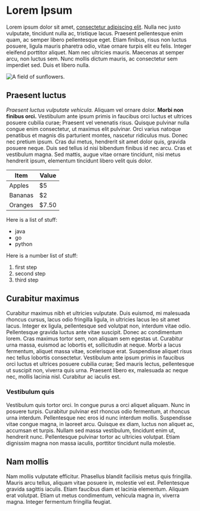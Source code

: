 # Lorem Ipsum
Lorem ipsum dolor sit amet, [consectetur adipiscing elit](https://example.org/). Nulla nec justo vulputate, tincidunt nulla ac, tristique lacus. Praesent pellentesque enim quam, ac semper libero pellentesque eget. Etiam finibus, risus non luctus posuere, ligula mauris pharetra odio, vitae ornare turpis elit eu felis. Integer eleifend porttitor aliquet. Nam nec ultricies mauris. Maecenas at semper arcu, non luctus sem. Nunc mollis dictum mauris, ac consectetur sem imperdiet sed. Duis et libero nulla.

![A field of sunflowers.](https://www.wikiwrimo.org/w/images/Example.jpg)

## Praesent luctus
*Praesent luctus vulputate vehicula.* Aliquam vel ornare dolor. **Morbi non finibus orci.** Vestibulum ante ipsum primis in faucibus orci luctus et ultrices posuere cubilia curae; Praesent vel venenatis risus. Quisque pulvinar nulla congue enim consectetur, ut maximus elit pulvinar. Orci varius natoque penatibus et magnis dis parturient montes, nascetur ridiculus mus. Donec nec pretium ipsum. Cras dui metus, hendrerit sit amet dolor quis, gravida posuere neque. Duis sed tellus id nisi bibendum finibus id nec arcu. Cras et vestibulum magna. Sed mattis, augue vitae ornare tincidunt, nisi metus hendrerit ipsum, elementum tincidunt libero velit quis dolor.

|Item|Value|
|----|-----|
|Apples| $5 |
|Bananas| $2 |
|Oranges| $7.50 |

Here is a list of stuff:
* java
* go
* python

Here is a number list of stuff:
1. first step
1. second step
1. third step

## Curabitur maximus 
Curabitur maximus nibh et ultricies vulputate. Duis euismod, mi malesuada rhoncus cursus, lacus odio fringilla ligula, in ultricies lacus leo sit amet lacus. Integer ex ligula, pellentesque sed volutpat non, interdum vitae odio. Pellentesque gravida luctus ante vitae suscipit. Donec ac condimentum lorem. Cras maximus tortor sem, non aliquam sem egestas ut. Curabitur urna massa, euismod ac lobortis et, sollicitudin at neque. Morbi a lacus fermentum, aliquet massa vitae, scelerisque erat. Suspendisse aliquet risus nec tellus lobortis consectetur. Vestibulum ante ipsum primis in faucibus orci luctus et ultrices posuere cubilia curae; Sed mauris lectus, pellentesque ut suscipit non, viverra quis urna. Praesent libero ex, malesuada ac neque nec, mollis lacinia nisl. Curabitur ac iaculis est.

### Vestibulum quis
Vestibulum quis tortor orci. In congue purus a orci aliquet aliquam. Nunc in posuere turpis. Curabitur pulvinar est rhoncus odio fermentum, at rhoncus urna interdum. Pellentesque nec eros id nunc interdum mollis. Suspendisse vitae congue magna, in laoreet arcu. Quisque ex diam, luctus non aliquet ac, accumsan et turpis. Nullam sed massa vestibulum, tincidunt enim ut, hendrerit nunc. Pellentesque pulvinar tortor ac ultricies volutpat. Etiam dignissim magna non massa iaculis, porttitor tincidunt nulla molestie.

## Nam mollis
Nam mollis vulputate efficitur. Phasellus blandit facilisis metus quis fringilla. Mauris arcu tellus, aliquam vitae posuere in, molestie vel est. Pellentesque gravida sagittis iaculis. Etiam faucibus diam et lacinia elementum. Aliquam erat volutpat. Etiam ut metus condimentum, vehicula magna in, viverra magna. Integer fermentum fringilla feugiat. 
